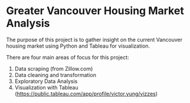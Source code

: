# Greater Vancouver Housing Market Analysis

The purpose of this project is to gather insight on the current Vancouver housing market using Python and Tableau for visualization. <br/>

There are four main areas of focus for this project: <br/>
1. Data scraping (from Zillow.com)
2. Data cleaning and transformation
3. Exploratory Data Analysis
4. Visualization with Tableau (https://public.tableau.com/app/profile/victor.yung/vizzes)

